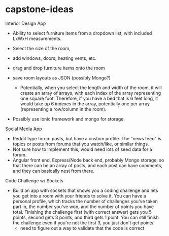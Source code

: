 # capstone-ideas

Interior Design App

- Ability to select furniture items from a dropdown list, with included LxWxH measurements.
- Select the size of the room,
- add windows, doors, heating vents, etc.
- drag and drop furniture items onto the room
- save room layouts as JSON (possibly Mongo?)

  - Potentially, when you select the length and width of the room, it will create an array of arrays, with each index of the array representing one square foot.  Therefore, if you have a bed that is 6 feet long, it would take up 6 indexes in the array, potentially one per array (representing a row/column in the room).
- Possibly use ionic framework and mongo for storage.


Social Media App

- Reddit type forum posts, but have a custom profile.  The "news feed" is topics or posts from forums that you watch/like, or similar things.
- Not sure how to implement this, would need lots of seed data for a forum.
- Angular front end, Express/Node back end, probably Mongo storage, so that there can be an array of posts, and each post can have comments, and they can basically nest from there.


Code Challenge w/ Sockets

- Build an app with sockets that shows you a coding challenge and lets you get into a room with your friends to solve it.  You can have a personal profile, which tracks the number of challenges you've taken part in, the number you've won, and the number of points you have total.  Finishing the challenge first (with correct answer) gets you 5 points, second gets 3 points, and third gets 1 point.  You can still finish the challenge even if you're not the first 3, you just don't get points.
  - need to figure out a way to validate that the code is correct
